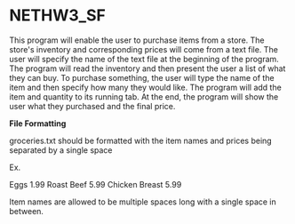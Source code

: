 # NETHW3_SF

This program will enable the user to purchase items from a store.
The store's inventory and corresponding prices will come from a text file. The user will specify the name
of the text file at the beginning of the program. The program will read the inventory and then present the user a list
of what they can buy. To purchase something, the user will type the name of the item and
then specify how many they would like. The program will add the item and quantity to its running tab.
At the end, the program will show the user what they purchased and the final price.

**File Formatting**

groceries.txt should be formatted with the item names and prices being separated by a single space

Ex.

Eggs 1.99
Roast Beef 5.99
Chicken Breast 5.99

Item names are allowed to be multiple spaces long with a single space in between.
